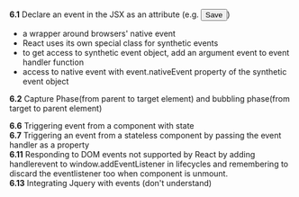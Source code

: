 **6.1** Declare an event in the JSX as an attribute (e.g. <button onClick={handleSave}> Save </button>)  
* a wrapper around browsers' native event  
* React uses its own special class for synthetic events  
* to get access to synthetic event object, add an argument event to event handler function  
* access to native event with event.nativeEvent property of the synthetic event object  


**6.2** Capture Phase(from parent to target element) and bubbling phase(from target to parent element)  

**6.6** Triggering event from a component with state  
**6.7** Triggering an event from a stateless component by passing the event handler as a property  
**6.11** Responding to DOM events not supported by React by adding handlerevent to window.addEventListener in lifecycles and remembering to discard the eventlistener too when component is unmount.  
**6.13** Integrating Jquery with events (don't understand)  